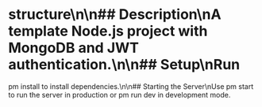 ﻿# structure\n\n## Description\nA template Node.js project with MongoDB and JWT authentication.\n\n## Setup\nRun 
pm install to install dependencies.\n\n## Starting the Server\nUse 
pm start to run the server in production or 
pm run dev in development mode.
